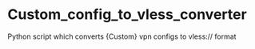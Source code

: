 # Custom_config_to_vless_converter
Python script which converts {Custom} vpn configs to vless:// format
